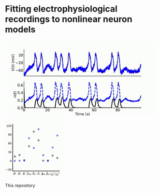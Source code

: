 # Fitting electrophysiological recordings to nonlinear neuron models 

<img src="est_paths.gif" width="500px" /><img src="est_params.gif" width="200px" />



This repository 